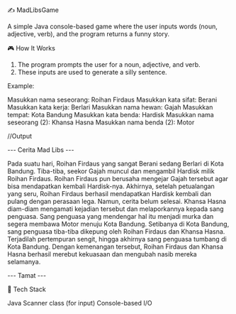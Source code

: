 ✍️ MadLibsGame

A simple Java console-based game where the user inputs words (noun, adjective, verb), and the program returns a funny story.

🎮 How It Works

1. The program prompts the user for a noun, adjective, and verb.
2. These inputs are used to generate a silly sentence.

Example:

Masukkan nama seseorang: Roihan Firdaus
Masukkan kata sifat: Berani
Masukkan kata kerja: Berlari
Masukkan nama hewan: Gajah
Masukkan tempat: Kota Bandung
Masukkan kata benda: Hardisk
Masukkan nama seseorang (2): Khansa Hasna
Masukkan nama benda (2): Motor

//Output

--- Cerita Mad Libs ---

Pada suatu hari, Roihan Firdaus yang sangat Berani sedang Berlari di Kota Bandung.
Tiba-tiba, seekor Gajah muncul dan mengambil Hardisk milik Roihan Firdaus.
Roihan Firdaus pun berusaha mengejar Gajah tersebut agar bisa mendapatkan kembali Hardisk-nya.
Akhirnya, setelah petualangan yang seru, Roihan Firdaus berhasil mendapatkan Hardisk kembali dan pulang dengan perasaan lega.
Namun, cerita belum selesai. Khansa Hasna diam-diam mengamati kejadian tersebut dan melaporkannya kepada sang penguasa.
Sang penguasa yang mendengar hal itu menjadi murka dan segera membawa Motor menuju Kota Bandung.
Setibanya di Kota Bandung, sang penguasa tiba-tiba dikepung oleh Roihan Firdaus dan Khansa Hasna.
Terjadilah pertempuran sengit, hingga akhirnya sang penguasa tumbang di Kota Bandung.
Dengan kemenangan tersebut, Roihan Firdaus dan Khansa Hasna berhasil merebut kekuasaan dan mengubah nasib mereka selamanya.

--- Tamat ---

📁 Tech Stack

Java
Scanner class (for input)
Console-based I/O

